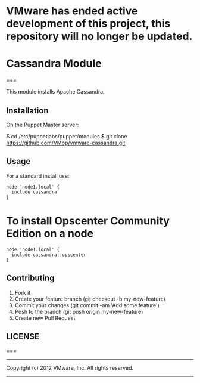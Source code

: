 # VMware has ended active development of this project, this repository will no longer be updated.

# Cassandra Module
===

This module installs Apache Cassandra.

## Installation
On the Puppet Master server:

$ cd /etc/puppetlabs/puppet/modules
$ git clone https://github.com/VMop/vmware-cassandra.git

## Usage
For a standard install use:

```puppet
node 'node1.local' {
  include cassandra
}
```

# To install Opscenter Community Edition on a node

```puppet
node 'node1.local' {
  include cassandra::opscenter
}
```

## Contributing
 1. Fork it
 2. Create your feature branch (git checkout -b my-new-feature)
 3. Commit your changes (git commit -am 'Add some feature')
 4. Push to the branch (git push origin my-new-feature)
 5. Create new Pull Request

## LICENSE
===
******************************************************

Copyright (c) 2012 VMware, Inc. All rights reserved.

******************************************************
